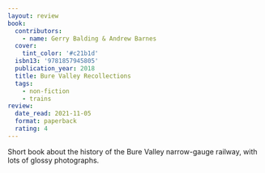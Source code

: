 ```yaml
---
layout: review
book:
  contributors:
    - name: Gerry Balding & Andrew Barnes
  cover:
    tint_color: '#c21b1d'
  isbn13: '9781857945805'
  publication_year: 2018
  title: Bure Valley Recollections
  tags:
    - non-fiction
    - trains
review:
  date_read: 2021-11-05
  format: paperback
  rating: 4
---
```


Short book about the history of the Bure Valley narrow-gauge railway, with lots of glossy photographs.
